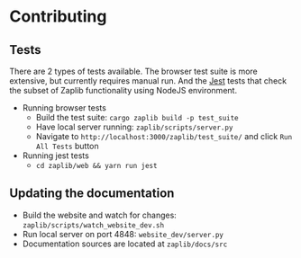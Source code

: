 # Contributing

## Tests

There are 2 types of tests available. The browser test suite is more extensive, but currently requires manual run. And the [Jest](https://jestjs.io/) tests that check the subset of Zaplib functionality using NodeJS environment.

* Running browser tests
  * Build the test suite: `cargo zaplib build -p test_suite`
  * Have local server running: `zaplib/scripts/server.py`
  * Navigate to `http://localhost:3000/zaplib/test_suite/` and click `Run All Tests` button
* Running jest tests
  * `cd zaplib/web && yarn run jest`

## Updating the documentation

* Build the website and watch for changes: `zaplib/scripts/watch_website_dev.sh` 
* Run local server on port 4848: `website_dev/server.py` 
* Documentation sources are located at `zaplib/docs/src`



